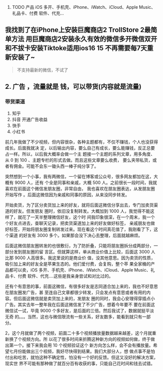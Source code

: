 1. TODO 产品 iOS 多开、手机壳、iPhone、iWatch、iCloud、Apple Music、礼品卡、付费
软件、代充…

## 我找到了在iPhone上安装巨魔商店2 TrollStore 2最简单方法 用巨魔商店2安装永久有效的微信多开微信双开和不拔卡安装Tiktoke适用ios16 15 不再需要每7天重新安装了~

> 不支持最新的微信，不试了

## 2. 广告 ，流量就是 钱，可以带货(内容就是流量)

### 带货渠道
1. 知乎
2. 抖音  开通广告收益
3. 快手
4. 小红书

前几年我做了不少视频，但内容很杂，各种主题都有，不仅不赚钱，个人也没获得成长。后面我就决
定，以后输出内容，要么自己有成长，要么能赚钱，反正总要占一样。所以，以后我大概率会做一个主
题接一个主题的系列文章，用多角度、从 0 到 100 、主题专栏的形式去做。而且这些文章要么收费，
要么夹带私货，或者有佣金。可能不会东一锄头西一棒子纯分享了。

突然想到一个小事，我有两微信，一个留在博客或公众号，很多网友都加在这，大概有 9000 人，还有
个全是同事和亲戚，大概 500 人。之前很长一段时间，我就喜欢在前面这个微信发朋友圈，非常自由，
我也喜欢在朋友圈表达，从发朋友圈开始写作 。后面这微信因为亲戚和同事的原因，从来没同步转发。

开始卖货，为了区分卖货加上来的好友，就将后面这微信分享出去，专门加卖货渠道的好友。但发朋友
圈时，依旧没复制转发。大概加到 1000 人，我觉得不能这样了，就花了一天半整理微信好友，这个时
间我印象很深，在一个周末，我一个个好友点进去，查聊天记录，把卖货渠道加上来的好友做好标签，
亲戚朋友也做好标签，开始将朋友圈复制转发过来。现在看这个时间真花值了，我刚看了下，这个渠道
的好友有 3000 多个。如果那会没下决心去整理，后面就越麻烦。

后面这微信朋友圈转发的也很敷衍，为了防折叠，只能将朋友圈拆分成两部分，一部分发到朋友圈的留
言区。但就算这样，单从商业价值上比较，后面这 3000 人比那 9000 人高很多。我这里说的是商业价
值，没其他意思。因为卖货的性质，吸引加上来的好友全是苹果生态的。他们爱付费，会复购，整个苹
果全家桶的产品都可以卖，iOS 多开、手机壳、iPhone、iWatch、iCloud、Apple Music、礼品卡、付费
软件、代充….这些是我亲身尝试和对比过的。

还有个有意思的事，前面这微信，有很多好友是志同道合加上来的，我也不好意思在朋友圈发广告，甚
至连自己文章都很少转发，只会发点有意思或者有用的内容。但后面这微信就是卖货加上来的，发朋友
圈的同时，我会心安理得穿插点小广告。其实去年一整年我在后面这微信发了不少广告，想着今年要不
要在前面这微信试一试，毕竟 9000 个多好友，是后面的三倍。然后我试了，数据就挺平淡无奇
的。。。当然，这也与微信限流有一些关系，好友数多，能看到就只有一部分。

2，这个月就做了两个视频，前面二十多个视频播放量数据越来越差，这个月就重新换了个视频方向。所
以花了很多时间来折腾这种新方向的视频如何做，终于做出第一个。接下来我会用 10 个视频验证这个
新方向怎么样，会不会有播放量。希望七月份能做出三个视频，我好尽快得到结果。我们大部分人，想
做点事不是怕付出和吃苦，就怕这种不确定性，怕没有一个好的反馈。但这又没好的解决方案，现实世
界不可能有那种做了就百分百有收获的事，只能自己花时间和钱去试错。

